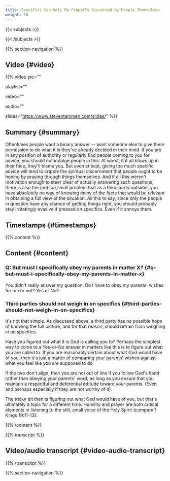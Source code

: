 ```yaml
---
title: Specifics Can Only Be Properly Discerned by People Themselves
weight: 30
---
```


{{< subjects >}}

{{< /subjects >}}

{{% section-navigation %}}

## Video {#video}

{{% video
src=""

playlist=""

video=""

audio=""

slides="https://www.steventammen.com/slides/"
%}}

## Summary {#summary}

Oftentimes people want a binary answer -- want someone else to give them permission to do what it is they've already decided in their mind. If you are in any position of authority or regularly find people coming to you for advice, you should not indulge people in this. At worst, if it all blows up in their face, they'll blame you. But even at best, giving too much specific advice will tend to cripple the spiritual discernment that people ought to be honing by praying through things themselves. And if all this weren't motivation enough to steer clear of actually answering such questions, there is also the (not so) small problem that as a third-party outsider, you have absolutely no way of knowing many of the facts that would be relevant in obtaining a full view of the situation. All this to say, since only the people in question have any chance of getting things right, you should probably stay irritatingly evasive if pressed on specifics. Even if it annoys them.

## Timestamps {#timestamps}



{{% content %}}

## Content {#content}

<!-- --- -->

### Q: But must I specifically obey my parents in matter X? {#q-but-must-i-specifically-obey-my-parents-in-matter-x}

You didn't really answer my question. Do I have to obey my parents' wishes for me or not? Yes or No?

<!-- --- -->

### Third parties should not weigh in on specifics {#third-parties-should-not-weigh-in-on-specifics}

It's not that simple. As discussed above, a third party has no possible hope of knowing the full picture, and for that reason, should refrain from weighing in on specifics.

Have you figured out what it is God is calling you to? Perhaps the simplest way to come to a Yes-or-No answer in matters like this is to figure out what you are called to. If you are reasonably certain about what God would have of you, then it's just a matter of comparing your parents' wishes against what you feel like you are supposed to do.

If the two don't align, then you are not out of line if you follow God's hand rather than obeying your parents' word, as long as you ensure that you maintain a respectful and deferential attitude toward your parents. (Even and perhaps especially if they are not worthy of it).

The tricky bit then is figuring out what God would have of you, but that's ultimately a topic for a different time. Humility and prayer are both critical elements in listening to the still, small voice of the Holy Spirit (compare 1 Kings 19:11-13).

{{% /content %}}

{{% transcript %}}

## Video/audio transcript {#video-audio-transcript}



{{% /transcript %}}

{{% section-navigation %}}





<!--

But what about people who really do have rubbish parents --- what should they do if their parents make requests that seem completely nuts?

it is not your business, nor your parents. (Unless it is

self-centered, self-righteous, ignorant, and dictatorial? The sort that command their children to get good jobs so that they can live lives of luxury and not have to work themselves. These sorts of people do exist

This would seem to greatly disadvantage people whose parents are real pieces of work. I personally know people whose parents tied college money to doing the things commanded by them

If a person calls Child Protective Services on their own parents, is it possible that they are making stuff up? Sure. But

Whose opinion of your conduct do you think ultimately matters more? (Hint: it's the one of the eternal omnipotent creator who holds your judgment in His hands).

##

However, the question then becomes what exactly this "honoring" means. The Hebrew word translated as "honor" in the ten commandments (Exodus 20:12) is not especially noteworthy: honor is a good translation overall.

One can disagree with someone while still honoring them (otherwise the advisors of kings would have rather short lifespans). One can also honor from afar.

Note that even more than honoring, we are also commanded to *obey* our parents:

{verses}

Compare directive just below relating to slaves obeying their masters in all things, and parents certainly ought to be more loving towards us than slave masters.

The idea that we must submit to unreasonable whims of our parents is mostly false. We are ultimately accountable to God not them, and it should be pretty clear who we ought to be more afraid of displeasing.

So, for example, if you feel like God is leading you into ministry but your family wants you to become a doctor

If we are under the roof of our parents (such that we are financially dependent on them

-->

